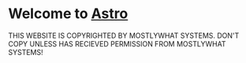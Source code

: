 # Welcome to [Astro](https://astro.build)

THIS WEBSITE IS COPYRIGHTED BY MOSTLYWHAT SYSTEMS. DON'T COPY UNLESS HAS RECIEVED PERMISSION FROM MOSTLYWHAT SYSTEMS!
